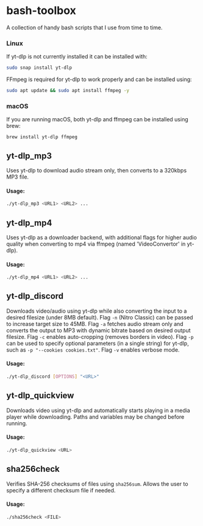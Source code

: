 # bash-toolbox
A collection of handy bash scripts that I use from time to time.

### Linux
If yt-dlp is not currently installed it can be installed with:
```bash
sudo snap install yt-dlp
```
FFmpeg is required for yt-dlp to work properly and can be installed using:
```bash
sudo apt update && sudo apt install ffmpeg -y
```
### macOS
If you are running macOS, both yt-dlp and ffmpeg can be installed using brew:
```
brew install yt-dlp ffmpeg
```

## yt-dlp_mp3
Uses yt-dlp to download audio stream only, then converts to a 320kbps MP3 file.

#### Usage:
```bash
./yt-dlp_mp3 <URL1> <URL2> ...
```

## yt-dlp_mp4
Uses yt-dlp as a downloader backend, with additional flags for higher audio quality when converting to mp4 via ffmpeg (named 'VideoConvertor' in yt-dlp).

#### Usage:
```bash
./yt-dlp_mp4 <URL1> <URL2> ...
```

## yt-dlp_discord
Downloads video/audio using yt-dlp while also converting the input to a desired filesize (under 8MB default). Flag `-n` (Nitro Classic) can be passed to increase target size to 45MB. Flag `-a` fetches audio stream only and converts the output to MP3 with dynamic bitrate based on desired output filesize. Flag `-c` enables auto-cropping (removes borders in video). Flag `-p` can be used to specify optional parameters (in a single string) for yt-dlp, such as `-p "--cookies cookies.txt"`. Flag `-v` enables verbose mode.

#### Usage:
```bash
./yt-dlp_discord [OPTIONS] "<URL>"
```

## yt-dlp_quickview
Downloads video using yt-dlp and automatically starts playing in a media player while downloading. Paths and variables may be changed before running.

#### Usage:
```bash
./yt-dlp_quickview <URL>
```

## sha256check
Verifies SHA-256 checksums of files using `sha256sum`. Allows the user to specify a different checksum file if needed.

#### Usage:
```bash
./sha256check <FILE>
```
